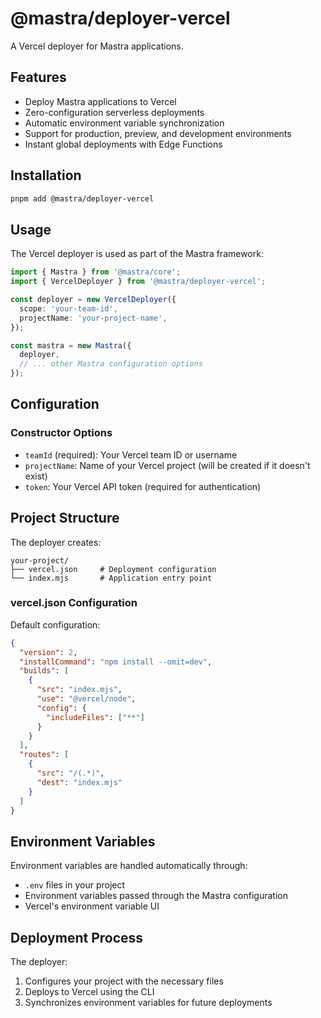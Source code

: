 # @mastra/deployer-vercel

A Vercel deployer for Mastra applications.

## Features

- Deploy Mastra applications to Vercel
- Zero-configuration serverless deployments
- Automatic environment variable synchronization
- Support for production, preview, and development environments
- Instant global deployments with Edge Functions

## Installation

```bash
pnpm add @mastra/deployer-vercel
```

## Usage

The Vercel deployer is used as part of the Mastra framework:

```typescript
import { Mastra } from '@mastra/core';
import { VercelDeployer } from '@mastra/deployer-vercel';

const deployer = new VercelDeployer({
  scope: 'your-team-id',
  projectName: 'your-project-name',
});

const mastra = new Mastra({
  deployer,
  // ... other Mastra configuration options
});
```

## Configuration

### Constructor Options

- `teamId` (required): Your Vercel team ID or username
- `projectName`: Name of your Vercel project (will be created if it doesn't exist)
- `token`: Your Vercel API token (required for authentication)

## Project Structure

The deployer creates:

```
your-project/
├── vercel.json     # Deployment configuration
└── index.mjs       # Application entry point
```

### vercel.json Configuration

Default configuration:

```json
{
  "version": 2,
  "installCommand": "npm install --omit=dev",
  "builds": [
    {
      "src": "index.mjs",
      "use": "@vercel/node",
      "config": {
        "includeFiles": ["**"]
      }
    }
  ],
  "routes": [
    {
      "src": "/(.*)",
      "dest": "index.mjs"
    }
  ]
}
```

## Environment Variables

Environment variables are handled automatically through:

- `.env` files in your project
- Environment variables passed through the Mastra configuration
- Vercel's environment variable UI

## Deployment Process

The deployer:

1. Configures your project with the necessary files
2. Deploys to Vercel using the CLI
3. Synchronizes environment variables for future deployments
